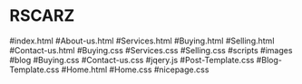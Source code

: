 # RSCARZ
#index.html
#About-us.html
#Services.html
#Buying.html
#Selling.html
#Contact-us.html
#Buying.css
#Services.css
#Selling.css
#scripts
#images
#blog
#Buying.css
#Contact-us.css
#jqery.js
#Post-Template.css
#Blog-Template.css
#Home.html
#Home.css
#nicepage.css
